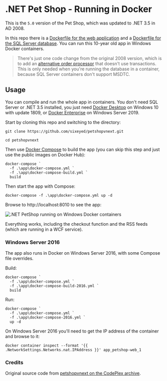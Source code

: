 # .NET Pet Shop - Running in Docker

This is the `5.0` version of the Pet Shop, which was updated to .NET 3.5 in AD 2008.

In this repo there is a [Dockerfile for the web application](docker/web/Dockerfile) and a [Dockerfile for the SQL Server database](docker/db/Dockerfile). You can run this 10-year old app in Windows Docker containers.

> There's just one code change from the original 2008 version, which is to add an [alternative order processor](src/PetShop/BLL/OrderSynchronousWithoutTransactions.cs) that doesn't use transactions. This is only needed when you're running the database in a container, because SQL Server containers don't support MSDTC.

## Usage

You can compile and run the whole app in containers. You don't need SQL Server or .NET 3.5 installed, you just need [Docker Desktop](https://www.docker.com/products/docker-desktop) on Windows 10 with update 1809, or [Docker Enterprise](https://store.docker.com/editions/enterprise/docker-ee-server-windows) on Windows Server 2019.

Start by cloning this repo and switching to the directory:

```
git clone https://github.com/sixeyed/petshopvnext.git

cd petshopvnext
```

Then use [Docker Compose](https://docs.docker.com/compose/overview/) to build the app (you can skip this step and just use the public images on Docker Hub):

```
docker-compose `
  -f .\app\docker-compose.yml `
  -f .\app\docker-compose-build.yml `
  build
```

Then start the app with Compose:

```
docker-compose -f .\app\docker-compose.yml up -d
```

Browse to http://localhost:8010 to see the app:


![.NET PetShop running on Windows Docker containers](petshop.png)

Everything works, including the checkout function and the RSS feeds (which are running in a WCF service).

### Windows Server 2016

The app also runs in Docker on Windows Server 2016, with some Compose file overrides.

Build:

```
docker-compose `
  -f .\app\docker-compose.yml `
  -f .\app\docker-compose-build-2016.yml `
  build
```

Run:

```
docker-compose `
  -f .\app\docker-compose.yml `
  -f .\app\docker-compose-2016.yml `
  up -d
```

On Windows Server 2016 you'll need to get the IP address of the container and browse to it:

```
docker container inspect --format '{{ .NetworkSettings.Networks.nat.IPAddress }}' app_petshop-web_1
```

### Credits

Original source code from [petshopvnext on the CodePlex archive](https://archive.codeplex.com/?p=petshopvnext).